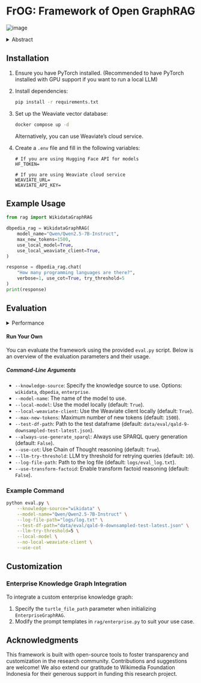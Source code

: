# FrOG: Framework of Open GraphRAG

![image](https://github.com/user-attachments/assets/d33c13da-0523-482d-b41d-5d5fcafe6f3d)

<details>
<summary>Abstract</summary>

The rise of large language models (LLMs) has advanced information retrieval, but issues like limited knowledge updating, lack of openness, and hallucinations persist. Retrieval-Augmented Generation (RAG) addresses these, though it lacks interpretability due to reliance on vector-based representations. Our research presents a RAG framework using a knowledge graph (KG) as the primary knowledge base, with only open-source components to allow for user customization. The main pipeline consists of entity linking, retrieval using verbalized sentences or SPARQL query generation, and answer generation, integrated with ontology (properties and classes) retrieval via a vector database. The pipeline is tested on Wikidata, DBpedia, and a local domain-specific KG, achieving accuracies of 0.458, 0.517, and 0.805, respectively. An ablation study further reveals that ontology retrieval is the most critical component in providing context to the LLM for generating accurate SPARQL queries.

</details>

## Installation

1. Ensure you have PyTorch installed. (Recommended to have PyTorch installed with GPU support if you want to run a local LLM)
2. Install dependencies:

   ```bash
   pip install -r requirements.txt
   ```

3. Set up the Weaviate vector database:

   ```bash
   docker compose up -d
   ```

   Alternatively, you can use Weaviate’s cloud service.

4. Create a `.env` file and fill in the following variables:

   ```
   # If you are using Hugging Face API for models
   HF_TOKEN=

   # If you are using Weaviate cloud service
   WEAVIATE_URL=
   WEAVIATE_API_KEY=
   ```

## Example Usage

```python
from rag import WikidataGraphRAG

dbpedia_rag = WikidataGraphRAG(
    model_name="Qwen/Qwen2.5-7B-Instruct",
    max_new_tokens=1500,
    use_local_model=True,
    use_local_weaviate_client=True,
)

response = dbpedia_rag.chat(
    "How many programming languages are there?",
    verbose=1, use_cot=True, try_threshold=5
)
print(response)
```

## Evaluation

<details>
<summary>Performance</summary>

#### Wikidata

| Configuration    | Jaccard Similarity |
| ---------------- | ------------------ |
| Mistral NeMo 12B | 0.423              |
| LLaMA 3.1 8B     | 0.427              |
| Qwen2.5 Coder 7B | 0.428              |
| **Qwen2.5 7B**   | **0.458**          |

_Table: Experiment Results on the Downsampled Wikidata QALD-9-Plus Dataset_

#### DBpedia

| Configuration    | Jaccard Similarity |
| ---------------- | ------------------ |
| Mistral NeMo 12B | 0.450              |
| LLaMA 3.1 8B     | 0.444              |
| Qwen2.5 Coder 7B | 0.442              |
| **Qwen2.5 7B**   | **0.517**          |

_Table: Experiment Results on the Downsampled DBpedia QALD-9-Plus Dataset_

#### Local KGs

| Configuration                          | Jaccard Similarity |
| -------------------------------------- | ------------------ |
| Mistral NeMo 12B                       | 0.805              |
| LLaMA 3.1 8B                           | 0.778              |
| Qwen2.5 Coder 7B                       | 0.778              |
| Qwen2.5 7B                             | 0.805              |
| **Mistral NeMo 12B w/o Verbalization** | **0.949**          |
| **Qwen2.5 7B w/o Verbalization**       | **0.949**          |

_Table: Experiment Results on the Local Curriculum KG Dataset_

</details>

#### Run Your Own

You can evaluate the framework using the provided `eval.py` script. Below is an overview of the evaluation parameters and their usage.

##### Command-Line Arguments

- `--knowledge-source`: Specify the knowledge source to use. Options: `wikidata`, `dbpedia`, `enterprise`.
- `--model-name`: The name of the model to use.
- `--local-model`: Use the model locally (default: `True`).
- `--local-weaviate-client`: Use the Weaviate client locally (default: `True`).
- `--max-new-tokens`: Maximum number of new tokens (default: `1500`).
- `--test-df-path`: Path to the test dataframe (default: `data/eval/qald-9-downsampled-test-latest.json`).
- `--always-use-generate_sparql`: Always use SPARQL query generation (default: `False`).
- `--use-cot`: Use Chain of Thought reasoning (default: `True`).
- `--llm-try-threshold`: LLM try threshold for retrying queries (default: `10`).
- `--log-file-path`: Path to the log file (default: `logs/eval_log.txt`).
- `--use-transform-factoid`: Enable transform factoid reasoning (default: `False`).

### Example Command

```bash
python eval.py \
    --knowledge-source="wikidata" \
    --model-name="Qwen/Qwen2.5-7B-Instruct" \
    --log-file-path="logs/log.txt" \
    --test-df-path="data/eval/qald-9-downsampled-test-latest.json" \
    --llm-try-threshold=5 \
    --local-model \
    --no-local-weaviate-client \
    --use-cot
```

## Customization

### Enterprise Knowledge Graph Integration

To integrate a custom enterprise knowledge graph:

1. Specify the `turtle_file_path` parameter when initializing `EnterpriseGraphRAG`.
2. Modify the prompt templates in `rag/enterprise.py` to suit your use case.

## Acknowledgments

This framework is built with open-source tools to foster transparency and customization in the research community. Contributions and suggestions are welcome! We also extend our gratitude to Wikimedia Foundation Indonesia for their generous support in funding this research project.
